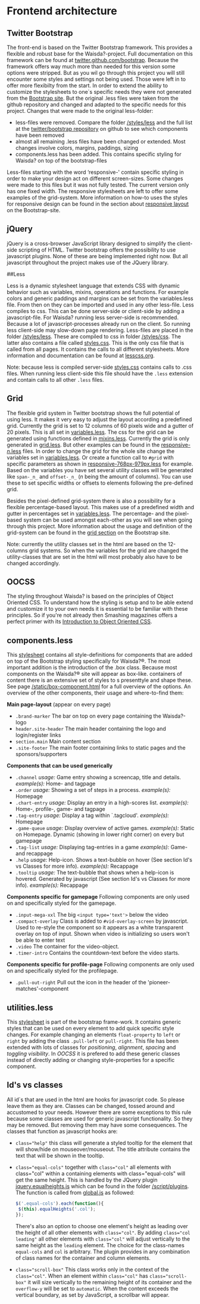 # Frontend architecture

## Twitter Bootstrap

The front-end is based on the Twitter Bootstrap framework. This provides a flexible and robust base for the Waisda?-project. Full documentation on this framework can be found at [twitter.github.com/bootstrap](http://twitter.github.com/bootstrap/ "Twitter Bootstrap"). Because the framework offers way much more than needed for this version some options were stripped. But as you wil go through this project you will still encounter some styles and settings not being used. Those were left in to offer more flexibilty from the start. In order to extend the ability to customize the stylesheets to one`s specific needs they were not generated from the [Bootstrap site](http://twitter.github.com/bootstrap/download.html "Customize and download twitter bootstrap"). But the original .less files were taken from the github repository and changed and adapted to the specific needs for this project. Changes that were made to the original less-folder:

* less-files were removed. Compare the folder [/styles/less](https://github.com/beeldengeluid/waisda/tree/master/src/main/webapp/static/styles/less) and the full list at the [twitter/bootstrap repository](https://github.com/twitter/bootstrap/tree/master/less "Twitter bootsrap repository") on github to see which components have been removed
* almost all remaining .less files have been changed or extended. Most changes involve colors, margins, paddings, sizing
* components.less has been added. This contains specific styling for Waisda? on top of the bootstrap-files

Less-files starting with the word ‘responsive-' contain specific styling in order to make your design act on different screen-sizes. Some changes were made to this files but it was not fully tested. The current version only has one fixed width. The responsive stylesheets are left to offer some examples of the grid-system. More information on how-to uses the styles for responsive design can be found in the section about [responsive layout](http://twitter.github.com/bootstrap/scaffolding.html#responsive "Bootstrap's responsive design") on the Bootstrap-site.

## jQuery

jQuery is a cross-browser JavaScript library designed to simplify the client-side scripting of HTML. Twitter bootstrap offers the possibility to use javascript plugins. None of these are being implemented right now. But all javascript throughout the project makes use of the JQuery library.

##Less

Less is a dynamic stylesheet language that extends CSS with dynamic behavior such as variables, mixins, operations and functions. For example colors and generic paddings and margins can be set from the variables.less file. From then on they can be imported and used in any other less-file.
Less compiles to css. This can be done server-side or client-side by adding a javascript-file. For Waisda? running less server-side is recommended. Because a lot of javascript-processes already run on the client. So running less client-side may slow-down page rendering.
Less-files are placed in the folder [/styles/less](https://github.com/beeldengeluid/waisda/tree/master/src/main/webapp/static/styles/less). These are compiled to css in folder [/styles/css](https://github.com/beeldengeluid/waisda/tree/master/src/main/webapp/static/styles/css/). The latter also contains a file called [styles.css](https://github.com/beeldengeluid/waisda/tree/master/src/main/webapp/static/styles/css/styles.css). This is the only css file that is called from all pages. It contains the calls to all different stylesheets. More information and documentation can be found at [lesscss.org](lesscss.org).

Note: because less is compiled server-side [styles.css](https://github.com/beeldengeluid/waisda/tree/master/src/main/webapp/static/styles/css/styles.css) contains calls to .css files. When running less client-side this file should have the `.less` extension and contain calls to all other `.less` files.

## Grid

The flexible grid system in Twitter bootstrap shows the full potential of using less. It makes it very easy to adjust the layout according a predefined grid. Currently the grid is set to 12 columns of 60 pixels wide and a gutter of 20 pixels. This is all set in [variables.less](https://github.com/beeldengeluid/waisda/tree/master/src/main/webapp/static/styles/less/varaibles.less). The css for the grid can be generated using functions defined in [mixins.less](https://github.com/beeldengeluid/waisda/tree/master/src/main/webapp/static/styles//less/mixins.less). Currently the grid is only generated in [grid.less](https://github.com/beeldengeluid/waisda/tree/master/src/main/webapp/static/styles//less/grid.less). But other examples can be found in the [responsive-_n_.less](https://github.com/beeldengeluid/waisda/tree/master/src/main/webapp/static/styles/less) files. In order to change the grid for the whole site change the variables set in [variables.less](https://github.com/beeldengeluid/waisda/tree/master/src/main/webapp/static/styles/less/variables.less). Or create a function call to `#grid` with specific parameters as shown in [responsive-768px-979px.less](https://github.com/beeldengeluid/waisda/tree/master/src/main/webapp/static/styles/less/responsive-768px-979px.less) for example.
Based on the variables you have set several utility classes will be generated like `span-_n_` and `offset-_n_` (_n_ being the amount of columns). You can use these to set specific widths or offsets to elements following the pre-defined grid.

Besides the pixel-defined grid-system there is also a possibility for a flexible percentage-based layout. This makes use of a predefined width and gutter in percentages set in [variables.less](https://github.com/beeldengeluid/waisda/tree/master/src/main/webapp/static/styles/less/variables.less). The percentage- and the pixel-based system can be used amongst each-other as you will see when going through this project. More information about the usage and definition of the grid-system can be found in the [grid section](http://twitter.github.com/bootstrap/scaffolding.html#gridSystem "Bootstrap's grid system") on the Bootstrap site.

Note: currently the utility classes set in the html are based on the 12-columns grid systems. So when the variables for the grid are changed the utility-classes that are set in the html will most probably also have to be changed accordingly.

## OOCSS

The styling throughout Waisda? is based on the principles of Object Oriented CSS. To understand how the styling is setup and to be able extend and customize it to your own needs it is essential to be familiar with these principles. So if you're not already then Smashing magazines offers a perfect primer with its [Introduction to Object Oriented CSS](http://coding.smashingmagazine.com/2011/12/12/an-introduction-to-object-oriented-css-oocss/ "Introduction to OOCSS on Smashing").

## components.less

This [stylesheet](https://github.com/beeldengeluid/waisda/tree/master/src/main/webapp/static/styles/less/components.less) contains all style-definitions for components that are added on top of the Bootstrap styling specifically for Waisda?®. The most important addition is the introduction of the .box class. Because most components on the Waisda?® site will appear as box-like. containers of content there is an extensive set of styles to s presenttyle and shape these. See page [/static/box-component.html](https://github.com/beeldengeluid/waisda/tree/master/src/main/webapp/static/box-component.html) for a full overview of the options. 
An overview of the other components, their usage and where-to-find them:

__Main page-layout__ (appear on every page)
* `.brand-marker`
The bar on top on every page containing the Waisda?-logo
* `header.site-header`
The main header containing the logo and login/register links
* `section.main`
Main content section
* `.site-footer`
The main footer containing links to static pages and the sponsors/supporters

__Components that can be used generically__
* `.channel`
_usage:_ Game entry showing a screencap, title and details.
_example(s):_ Home- and tagpage
* `.order`
_usage:_ Showing a set of steps in a process.
_example(s):_ Homepage
* `.chart-entry`
_usage:_ Display an entry in a high-scores list.
_example(s):_ Home-, profile-, game- and tagpage
* `.tag-entry`
_usage:_ Display a tag within `.tagcloud'.
_example(s):_ Homepage
* `.game-queue`
_usage:_ Display overview of active games. 
_example(s):_ Static on Homepage. Dynamic (showing in lower right corner) on every but gamepage
* `.tag-list`
_usage:_ Displaying tag-entries in a game
_example(s):_ Game- and recappage
* `.help`
_usage:_ Help-icon. Shows a text-bubble on hover (See section Id's vs Classes for more info).
_example(s):_ Recappage
* `.tooltip`
_usage:_ The text-bubble that shows when a help-icon is hovered. Generated by javascript (See section Id's vs Classes for more info).
_example(s):_ Recappage

__Components specific for gamepage__
Following components are only used on and specifically styled for the gamepage.
* `.input-mega-xxl`
The big `<input type='text'>` below the video
* `.compact-overlay`
Class is added to `#vid-overlay-screen` by javascript. Used to re-style the component so it appears as a white transparent overlay on top of input. 
Shown when video is initializing so users won't be able to enter text 
* `.video`
The container for the video-object.
* `.timer-intro`
Contains the countdown-text before the video starts.

__Components specific for profile-page__
Following components are only used on and specifically styled for the profilepage.
* `.pull-out-right`
Pull out the icon in the header of the 'pioneer-matches'-component

## utilities.less

This [stylesheet](https://github.com/beeldengeluid/waisda/tree/master/src/main/webapp/static/styles/less/utilities.less) is part of the bootstrap frame-work. It contains generic styles that can be used on every element to add quick specific style changes. For example changing an elements `float-property` to `left` or `right` by adding the class `.pull-left` or `pull-right`. This file has been extended with lots of classes for _positioning_, _alignment_, _spacing_ and _toggling visibility_. In _OOCSS_ it is prefered to add these generic classes instead of directly adding or changing style-properties for a specific component.

## Id's vs classes

All id`s that are used in the html are hooks for javascript code. So please leave them as they are. Classes can be changed, tossed around and accustomed to your needs. However there are some exceptions to this rule because some classes are used for generic javascript functionality. So they may be removed. But removing them may have some consequences. The classes that function as javascript hooks are:

* `class="help"`
    this class will generate a styled tooltip for the element that will show/hide on mouseover/mouseout. The title attribute contains the text that will be shown in the tooltip.
* `class="equal-cols"` together with `class="col"`
    all elements with class="col" within a containing elements with class="equal-cols" will get the same height. This is handled by the JQuery plugin [jquery.equalheights.js](https://github.com/beeldengeluid/waisda/tree/master/src/main/webapp/static/script/plugins/jquery.equalheights.js) which can be found in the folder [/script/plugins](https://github.com/beeldengeluid/waisda/tree/master/src/main/webapp/static/script/plugins). The function is called from [global.js](https://github.com/beeldengeluid/waisda/tree/master/src/main/webapp/static/script/global.js) as followed:

    ```JavaScript
    $('.equal-cols').each(function(){
     $(this).equalHeights('.col');
    });
    ```

    There's also an option to choose one element's height as leading over the height of all other elements with `class="col"`. By adding `class="col leading"` all other elements with `class="col"` will adjust vertically to the same height as the `leading` element.
    The choice for the class-names `equal-cols` and `col` is arbitrary. The plugin provides in any combination of class names for the container and column elements.
* `class="scroll-box"`
    This class works only in the context of the `class="col"`. When an element within `class="col"` has `class="scroll-box"` it will size vertically to the remaining height of its container and the `overflow-y` will be set to `automatic`. When the content exceeds the vertical boundary, as set by JavaScript, a scrollbar will appear.
